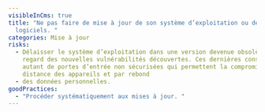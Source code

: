 ```yaml
---
visibleInCms: true
title: "Ne pas faire de mise à jour de son système d’exploitation ou de ses
  logiciels. "
categories: Mise à jour
risks:
  - Délaisser le système d’exploitation dans une version devenue obsolète au
    regard des nouvelles vulnérabilités découvertes. Ces dernières constituent
    autant de portes d’entrée non sécurisées qui permettent la compromission à
    distance des appareils et par rebond
  - des données personnelles.
goodPractices:
  - "Procéder systématiquement aux mises à jour. "
---
```

